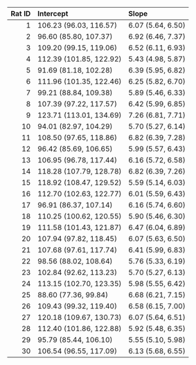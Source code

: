 | Rat ID|               Intercept|             Slope|
|------:|:-----------------------|:-----------------|
|      1|  106.23 (96.03, 116.57)| 6.07 (5.64, 6.50)|
|      2|   96.60 (85.80, 107.37)| 6.92 (6.46, 7.37)|
|      3|  109.20 (99.15, 119.06)| 6.52 (6.11, 6.93)|
|      4| 112.39 (101.85, 122.92)| 5.43 (4.98, 5.87)|
|      5|   91.69 (81.18, 102.28)| 6.39 (5.95, 6.82)|
|      6| 111.96 (101.35, 122.46)| 6.25 (5.82, 6.70)|
|      7|   99.21 (88.84, 109.38)| 5.89 (5.46, 6.33)|
|      8|  107.39 (97.22, 117.57)| 6.42 (5.99, 6.85)|
|      9| 123.71 (113.01, 134.69)| 7.26 (6.81, 7.71)|
|     10|   94.01 (82.97, 104.29)| 5.70 (5.27, 6.14)|
|     11|  108.50 (97.65, 118.86)| 6.82 (6.39, 7.28)|
|     12|   96.42 (85.69, 106.65)| 5.99 (5.57, 6.43)|
|     13|  106.95 (96.78, 117.44)| 6.16 (5.72, 6.58)|
|     14| 118.28 (107.79, 128.78)| 6.82 (6.39, 7.26)|
|     15| 118.92 (108.47, 129.52)| 5.59 (5.14, 6.03)|
|     16| 112.70 (102.63, 122.77)| 6.01 (5.59, 6.43)|
|     17|   96.91 (86.37, 107.14)| 6.16 (5.74, 6.60)|
|     18| 110.25 (100.62, 120.55)| 5.90 (5.46, 6.30)|
|     19| 111.58 (101.43, 121.87)| 6.47 (6.04, 6.89)|
|     20|  107.94 (97.82, 118.45)| 6.07 (5.63, 6.50)|
|     21|  107.68 (97.61, 117.74)| 6.41 (5.99, 6.83)|
|     22|   98.56 (88.02, 108.64)| 5.76 (5.33, 6.19)|
|     23|  102.84 (92.62, 113.23)| 5.70 (5.27, 6.13)|
|     24| 113.15 (102.70, 123.35)| 5.98 (5.55, 6.42)|
|     25|    88.60 (77.36, 99.84)| 6.68 (6.21, 7.15)|
|     26|  109.43 (99.32, 119.40)| 6.58 (6.15, 7.00)|
|     27| 120.18 (109.67, 130.73)| 6.07 (5.64, 6.51)|
|     28| 112.40 (101.86, 122.88)| 5.92 (5.48, 6.35)|
|     29|   95.79 (85.44, 106.10)| 5.55 (5.10, 5.98)|
|     30|  106.54 (96.55, 117.09)| 6.13 (5.68, 6.55)|
